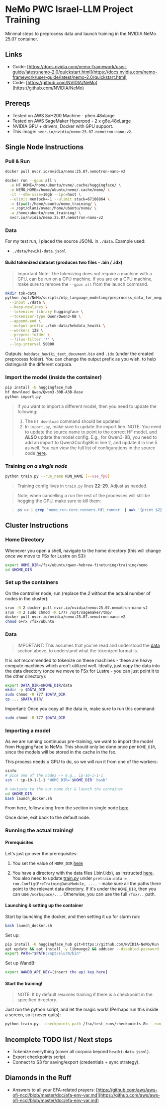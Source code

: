 ﻿# NeMo PWC Israel-LLM Project Training

Minimal steps to preprocess data and launch training in the NVIDIA NeMo 25.07 container.

## Links

* Guide: [https://docs.nvidia.com/nemo-framework/user-guide/latest/nemo-2.0/quickstart.html](https://docs.nvidia.com/nemo-framework/user-guide/latest/nemo-2.0/quickstart.html)
* Code:  [https://github.com/NVIDIA/NeMo](https://github.com/NVIDIA/NeMo)

## Prereqs

* Tested on AWS 8xH200 Machine - p5en.48xlarge
* Tested on AWS SageMaker Hyperpod - 2 x g6e.48xLarge
* NVIDIA GPU + drivers, Docker with GPU support.
* This image: `nvcr.io/nvidia/nemo:25.07.nemotron-nano-v2`.

## Single Node Instructions

### Pull & Run

```bash
docker pull nvcr.io/nvidia/nemo:25.07.nemotron-nano-v2

docker run --gpus all \
  -e HF_HOME=/home/ubuntu/nvme/.cache/huggingface/ \
  -e NEMO_HOME=/home/ubuntu/nvme/.cache/nemo/ \
  -it --shm-size=10gb --ipc=host \
  --ulimit memlock=-1 --ulimit stack=67108864 \
  -v $(pwd):/home/ubuntu/nemo_training/ \
  -v /opt/dlami/nvme:/home/ubuntu/nvme/ \
  -w /home/ubuntu/nemo_training/ \
  nvcr.io/nvidia/nemo:25.07.nemotron-nano-v2
```

### Data

For my test run, I placed the source JSONL in `./data`. Example used:

* `./data/hewiki-data.jsonl`

#### Build tokenized dataset (produces two files - .bin / .idx)

> Important Note: The tokenizing does *not* require a machine with a GPU, can be run on a CPU machine. If you are on a CPU machine, make sure to remove the `--gpus all` from the launch command. 

```bash
mkdir tok-data
python /opt/NeMo/scripts/nlp_language_modeling/preprocess_data_for_megatron.py \
  --input ./data \
  --keep-newlines \
  --tokenizer-library huggingface \
  --tokenizer-type Qwen/Qwen3-8B \
  --append-eod \
  --output-prefix ./tok-data/hebdata_hewiki \
  --workers 128 \
  --preproc-folder \
  --files-filter '*' \
  --log-interval 50000
```

Outputs: `hebdata_hewiki_text_document.bin` and `.idx` (under the created preprocess folder). You can change the output prefix as you wish, to help distinguish the different corpora. 

### Import the model (inside the container)

```bash
pip install -U huggingface_hub
hf download Qwen/Qwen3-30B-A3B-Base
python import.py
```

> If you want to import a different model, then you need to update the following:
> 1. The `hf download` command should be updated
> 2. In `import.py`, make sure to update the import line. NOTE: You need to update the source name to point to the correct HF model, and **ALSO** update the model config. E.g., for Qwen3-8B, you need to add an import to Qwen3Config8B in line 2, and update it in line 5 as well. You can view the full list of configurations in the source code [here](https://github.com/NVIDIA/NeMo).

### Training *on a single node*

```bash
python train.py --run_name RUN_NAME [--use_fp8]
```

> Training config lives in `train.py` lines **22–29**. Adjust as needed. 

> Note, when cancelling a run the rest of the processes will still be hogging the GPU, make sure to kill them:

> ```bash
> ps ux | grep 'nemo_run.core.runners.fdl_runner' | awk '{print $2}' | xargs kill -9
> ```

## Cluster Instructions

### Home Directory

Whenever you open a shell, navigate to the home directory (this will change once we move to FSx for Lustre on S3):

```bash
export HOME_DIR=/fsx/ubuntu/qwen-hebrew-finetuning/training/nemo
cd $HOME_DIR
```

### Set up the containers

On the controller node, run (replace the *2* without the actual number of nodes in the cluster):

```bash
srun -N 2 docker pull nvcr.io/nvidia/nemo:25.07.nemotron-nano-v2
srun -N 2 sudo chmod -R 1777 /opt/sagemaker/tmp/
docker pull nvcr.io/nvidia/nemo:25.07.nemotron-nano-v2
chmod o+rx /fsx/ubuntu
```

### Data

> IMPORTANT: This assumes that you've read and understood the [data](#data) section above, to understand what the tokenized format is. 

It is *not* recommended to tokenize on these machines - these are heavy compute machines which aren't utilized well. Ideally, just copy the data into the data directory (once we move to FSx for Lustre - you can just point it to the other directory):

```bash
export DATA_DIR=$HOME_DIR/data
mkdir -p $DATA_DIR
sudo chmod -R 777 $DATA_DIR
cp ... $DATA_DIR/
```

Important: Once you copy all the data in, make sure to run this command:

```bash
sudo chmod -R 777 $DATA_DIR
```

### Importing a model 

As we are running continuous pre-training, we want to import the model from HuggingFace to NeMo. This should only be done once per `HOME_DIR`, since the models will be stored in the cache in the fsx. 

This process needs *a* GPU to do, so we will run it from one of the workers:

```bash
sinfo
# pick one of the nodes -> e.g., ip-10-1-1-1
ssh -t ip-10-1-1-1 "HOME_DIR='$HOME_DIR' bash"

# navigate to the our home dir & launch the container 
cd $HOME_DIR
bash launch_docker.sh 
```

From here, follow along from the section in single node [here](#import-the-model-inside-the-container)

Once done, exit back to the default node. 

### Running the actual training!

#### Prerequisites

Let's just go over the prerequisites:

1. You set the value of `HOME_DIR` [here](#home-directory)

2. You have a directory with the data files (.bin/.idx), as instructed [here](#data-1). You also need to update [train.py](./train.py) under `pretrain.data = run.Config(PreTrainingDataModule, ....` - make sure all the paths there point to the relevant data directory. If it's under the `HOME_DIR`, then you can use `/workspace/...`. Otherwise, you can use the full `/fsx/..` path. 

#### Launching & setting up the container

Start by launching the docker, and then setting it up for slurm run:

```bash
bash launch_docker.sh
```

Set up: 

```bash
pip install -U huggingface_hub git+https://github.com/NVIDIA-NeMo/Run
apt update && apt install -y libmunge2 && adduser --disabled-password --gecos "" slurm
export PATH="$PATH:/opt/slurm/bin"
```

Set up WandB:

```bash
export WANDB_API_KEY=[insert the api key here]
```

#### Start the training! 

> NOTE: It by default resumes training if there is a checkpoint in the specified directory. 

Just run the python script, and let the magic work! (Perhaps run this inside a screen, so it never quits):

```bash
python train.py --checkpoints_path /fsx/test_runs/checkpoints-8b --run_name qwen3-8b-nemo-mn-test --use_fp8 --num_nodes 2 --model Qwen3_8B
```

## Incomplete TODO list / Next steps

* Tokenize everything (cover all corpora beyond `hewiki-data.jsonl`).
* Export checkpoints script.
* Connect to S3 for saving/export (credentials + sync strategy).

## Diamonds in the Ruff

- Answers to all your EFA-related prayers: [https://github.com/aws/aws-ofi-nccl/blob/master/doc/efa-env-var.md](https://github.com/aws/aws-ofi-nccl/blob/master/doc/efa-env-var.md)
